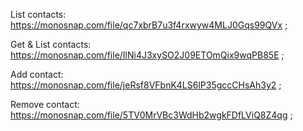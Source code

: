 List contacts:
    https://monosnap.com/file/qc7xbrB7u3f4rxwyw4MLJ0Gqs99QVx ;

Get & List contacts:
    https://monosnap.com/file/IlNi4J3xySO2J09ETOmQix9wqPB85E ;

Add contact:
    https://monosnap.com/file/jeRsf8VFbnK4LS6lP35gccCHsAh3y2 ;    

Remove contact:
    https://monosnap.com/file/5TV0MrVBc3WdHb2wgkFDfLViQ8Z4qg ;



